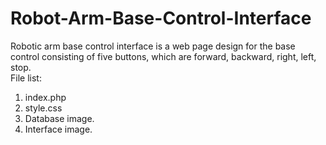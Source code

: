 # Robot-Arm-Base-Control-Interface
Robotic arm base control interface is a web page design for the base control consisting of five buttons, which are forward, backward, right, left, stop.<br>
File list:<br>
1. index.php<br>
2. style.css <br>
3. Database image.<br>
4. Interface image.<br>
